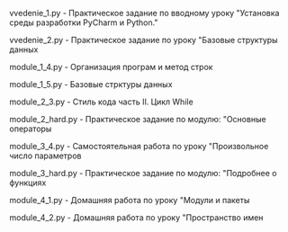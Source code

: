 vvedenie_1.py     - Практическое задание по вводному уроку "Установка среды разработки PyCharm и Python."

vvedenie_2.py     - Практическое задание по уроку "Базовые структуры данных

module_1_4.py     - Организация програм и метод строк

module_1_5.py     - Базовые стрктуры данных

module_2_3.py     - Стиль кода часть II. Цикл While

module_2_hard.py  - Практическое задание по модулю: "Основные операторы

module_3_4.py - Самостоятельная работа по уроку "Произвольное число параметров

module_3_hard.py - Практическое задание по модулю: "Подробнее о функциях

module_4_1.py - Домашняя работа по уроку "Модули и пакеты

module_4_2.py - Домашняя работа по уроку "Пространство имен